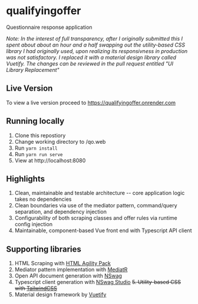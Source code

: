 # qualifyingoffer
Questionnaire response application

*Note: In the interest of full transparency, after I originally submitted this I spent about about an hour and a half swapping out the utility-based CSS library I had originally used, upon realizing its responsivness in production was not satisfactory. I replaced it with a material design library called Vuetify. The changes can be reviewed in the pull request entitled "UI Library Replacement"*

## Live Version
To view a live version proceed to https://qualifyingoffer.onrender.com

## Running locally 
  1. Clone this repostiory
  2. Change working directory to /qo.web
  3. Run `yarn install`
  4. Run `yarn run serve`
  5. View at http://localhost:8080

## Highlights
  1. Clean, maintainable and testable architecture -- core application logic takes no dependencies
  2. Clean boundaries via use of the mediator pattern, command/query separation, and dependency injection
  3. Configurability of both scraping classes and offer rules via runtime config injection
  4. Maintainable, component-based Vue front end with Typescript API client 
  
## Supporting libraries
  1. HTML Scraping with [HTML Agility Pack](https://github.com/zzzprojects/html-agility-pack)
  2. Mediator pattern implementation with [MediatR](https://github.com/jbogard/MediatR)
  3. Open API document generation with [NSwag](https://github.com/RicoSuter/NSwag)
  4. Typescript client generation with [NSwag Studio](https://github.com/RicoSuter/NSwag/wiki/NSwagStudio)
  ~~5. Utility-based CSS with [TailwindCSS](https://github.com/tailwindlabs/tailwindcss)~~
  5. Material design framework by [Vuetify](https://vuetifyjs.com)
